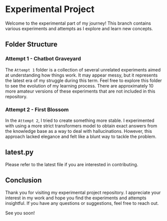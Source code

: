 # Experimental Project

Welcome to the experimental part of my journey! This branch contains various experiments and attempts as I explore and learn new concepts.

## Folder Structure

### Attempt 1 - Chatbot Graveyard

The `Attempt 1` folder is a collection of several unrelated experiments aimed at understanding how things work. It may appear messy, but it represents the latest era of my struggle during this term. Feel free to explore this folder to see the evolution of my learning process. There are approximately 10 more amateur versions of these experiments that are not included in this repository.

### Attempt 2 - First Blossom

In the `Attempt 2`, I tried to create something more stable. I experimented with using a more strict transformers model to obtain exact answers from the knowledge base as a way to deal with hallucinations. However, this approach lacked elegance and felt like a blunt way to tackle the problem.

## latest.py

Please refer to the latest file if you are interested in contributing.

## Conclusion

Thank you for visiting my experimental project repository. I appreciate your interest in my work and hope you find the experiments and attempts insightful. If you have any questions or suggestions, feel free to reach out.

See you soon!
